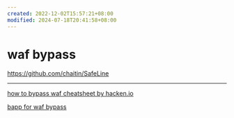 ```yaml
---
created: 2022-12-02T15:57:21+08:00
modified: 2024-07-18T20:41:58+08:00
---
```


# waf bypass

https://github.com/chaitin/SafeLine

---

[how to bypass waf cheatsheet by hacken.io](https://hacken.io/discover/how-to-bypass-waf-hackenproof-cheat-sheet/)
 
[bapp for waf bypass](https://portswigger.net/bappstore/ae2611da3bbc4687953a1f4ba6a4e04c)
